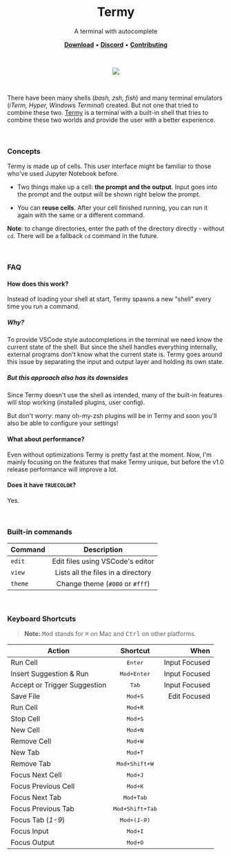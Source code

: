 <h1 align="center">Termy</h1>

<p align="center">
  A terminal with autocomplete
</p>

<p align="center">
  <a href="https://github.com/termyapp/Termy/releases"><strong>Download</strong></a> •
  <a href="http://discord.com/invite/tzrRhdZ"><strong>Discord</strong></a> •
  <a href="/contributing.md"><strong>Contributing</strong></a>
</p>

<br/>

<p align="center">
  <a href="https://termy.app" target="_blank"><img src="https://termy.app/screenshot.jpg" /></a>
</p>

<br/>

There have been many shells (_bash, zsh, fish_) and many terminal emulators (_iTerm, Hyper, Windows Terminal_) created. But not one that tried to combine these two. [Termy](https://termy.app/) is a terminal with a built-in shell that tries to combine these two worlds and provide the user with a better experience.

<br/>

### Concepts

Termy is made up of cells. This user interface might be familiar to those who've used Jupyter Notebook before.

- Two things make up a cell: **the prompt and the output**. Input goes into the prompt and the output will be shown right below the prompt.

- You can **reuse cells**. After your cell finished running, you can run it again with the same or a different command.

**Note**: to change directories, enter the path of the directory directly - without `cd`. There will be a fallback `cd` command in the future.

<br/>

### FAQ

#### How does this work?

Instead of loading your shell at start, Termy spawns a new "shell" every time you run a command.

##### Why?

To provide VSCode style autocompletions in the terminal we need know the current state of the shell. But since the shell handles everything internally, external programs don't know what the current state is. Termy goes around this issue by separating the input and output layer and holding its own state.

##### But this approach also has its downsides

Since Termy doesn't use the shell as intended, many of the built-in features will stop working (installed plugins, user config).

But don't worry: many oh-my-zsh plugins will be in Termy and soon you'll also be able to configure your settings!

#### What about performance?

Even without optimizations Termy is pretty fast at the moment. Now, I'm mainly focusing on the features that make Termy unique, but before the v1.0 release performance will improve a lot.

#### Does it have `TRUECOLOR`?

Yes.

<br/>

### Built-in commands

| Command |            Description             |
| ------- | :--------------------------------: |
| `edit`  |  Edit files using VSCode's editor  |
| `view`  | Lists all the files in a directory |
| `theme` |  Change theme (`#000` or `#fff`)   |

<br/>

### Keyboard Shortcuts

> **Note:** <kbd>Mod</kbd> stands for <kbd>⌘</kbd> on Mac and <kbd>Ctrl</kbd> on other platforms.

| Action                       |         Shortcut         |          When |
| ---------------------------- | :----------------------: | ------------: |
| Run Cell                     |     <kbd>Enter</kbd>     | Input Focused |
| Insert Suggestion & Run      |   <kbd>Mod+Enter</kbd>   | Input Focused |
| Accept or Trigger Suggestion |      <kbd>Tab</kbd>      | Input Focused |
| Save File                    |     <kbd>Mod+S</kbd>     |  Edit Focused |
| Run Cell                     |     <kbd>Mod+R</kbd>     |               |
| Stop Cell                    |     <kbd>Mod+S</kbd>     |               |
| New Cell                     |     <kbd>Mod+N</kbd>     |               |
| Remove Cell                  |     <kbd>Mod+W</kbd>     |               |
| New Tab                      |     <kbd>Mod+T</kbd>     |               |
| Remove Tab                   |  <kbd>Mod+Shift+W</kbd>  |               |
| Focus Next Cell              |     <kbd>Mod+J</kbd>     |               |
| Focus Previous Cell          |     <kbd>Mod+K</kbd>     |               |
| Focus Next Tab               |    <kbd>Mod+Tab</kbd>    |               |
| Focus Previous Tab           | <kbd>Mod+Shift+Tab</kbd> |               |
| Focus Tab (_1-9_)            |  <kbd>Mod+(_1-9_)</kbd>  |               |
| Focus Input                  |     <kbd>Mod+I</kbd>     |               |
| Focus Output                 |     <kbd>Mod+O</kbd>     |               |
